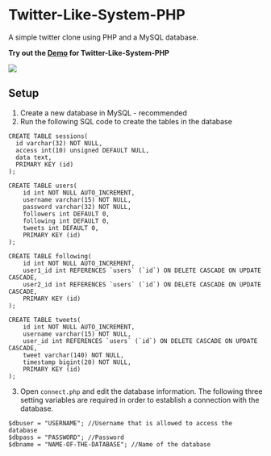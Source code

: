 Twitter-Like-System-PHP
=======================

A simple twitter clone using PHP and a MySQL database.

<b>Try out the <a href="http://simarsingh.com/twitter-php">Demo</a> for Twitter-Like-System-PHP</b>

<img src="http://i62.tinypic.com/2lu8gsl.png"/>


Setup 
-----------
1) Create a new database in MySQL - recommended <br>
2) Run the following SQL code to create the tables in the database

```
CREATE TABLE sessions(
  id varchar(32) NOT NULL,
  access int(10) unsigned DEFAULT NULL,
  data text,
  PRIMARY KEY (id)
);

CREATE TABLE users(
    id int NOT NULL AUTO_INCREMENT,
    username varchar(15) NOT NULL,
    password varchar(32) NOT NULL,
    followers int DEFAULT 0,
    following int DEFAULT 0,
    tweets int DEFAULT 0,
    PRIMARY KEY (id)
);

CREATE TABLE following(
    id int NOT NULL AUTO_INCREMENT,
    user1_id int REFERENCES `users` (`id`) ON DELETE CASCADE ON UPDATE CASCADE,
    user2_id int REFERENCES `users` (`id`) ON DELETE CASCADE ON UPDATE CASCADE,
    PRIMARY KEY (id)
);

CREATE TABLE tweets(
    id int NOT NULL AUTO_INCREMENT,
    username varchar(15) NOT NULL,
    user_id int REFERENCES `users` (`id`) ON DELETE CASCADE ON UPDATE CASCADE,
    tweet varchar(140) NOT NULL,
    timestamp bigint(20) NOT NULL,
    PRIMARY KEY (id)
);
```
3) Open `connect.php` and edit the database information. The following three setting variables are required in order to establish a connection with the database.

```
$dbuser	= "USERNAME"; //Username that is allowed to access the database
$dbpass	= "PASSWORD"; //Password
$dbname	= "NAME-OF-THE-DATABASE"; //Name of the database
```



